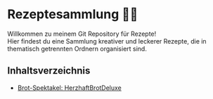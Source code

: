 # Rezeptesammlung 🍲🍰

Willkommen zu meinem Git Repository für Rezepte!  
Hier findest du eine Sammlung kreativer und leckerer Rezepte, die in thematisch getrennten Ordnern organisiert sind.

## Inhaltsverzeichnis

- [Brot-Spektakel: HerzhaftBrotDeluxe](#brot-spektakel-herzhaftbrotdeluxe.md)
